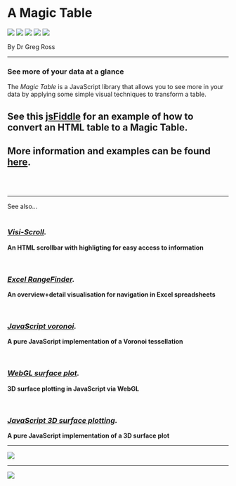 # A Magic Table #

[![](http://magic-table.googlecode.com/svn/trunk/images/gradients_thumb.png)](http://www.grvisualisation.50webs.com/gradientExample.html)
[![](http://magic-table.googlecode.com/svn/trunk/images/scatterplot_thumb.png)](http://www.grvisualisation.50webs.com/scatterplotExample.html)
[![](http://magic-table.googlecode.com/svn/trunk/images/barchart_thumb.png)](http://www.grvisualisation.50webs.com/barchartExample.html)
[![](http://magic-table.googlecode.com/svn/trunk/images/volatilities_thumb.png)](http://www.grvisualisation.50webs.com/volsExample.html)
[![](http://magic-table.googlecode.com/svn/trunk/images/vols_bar_thumb.png)](http://www.grvisualisation.50webs.com/volsExample.html)

By Dr Greg Ross

---


### See more of your data at a glance ###
The _Magic Table_ is a JavaScript library that allows you to see more in your data by applying some simple visual techniques to transform a table.

## See this [jsFiddle](http://jsfiddle.net/gregross/vWug5/) for an example of how to convert an HTML table to a Magic Table. ##


## More information and examples can be found [here](http://www.grvisualisation.50webs.com/). ##

<br>
<br>
<hr />

See also...<br>
<br>
<h3><i><b><a href='http://www.grvisualisation.50webs.com/visi_scroll.html'>Visi-Scroll</a>.</b></i></h3>

<b>An HTML scrollbar with highligting for easy access to information</b>


<br>

<h3><i><b><a href='http://www.grvisualisation.50webs.com/excelrangefinder.html'>Excel RangeFinder</a>.</b></i></h3>

<b>An overview+detail visualisation for navigation in Excel spreadsheets</b>


<br>

<h3><i><b><a href='http://www.grvisualisation.50webs.com/javascript_voronoi.html'>JavaScript voronoi</a>.</b></i></h3>

<b>A pure JavaScript implementation of a Voronoi tessellation</b>


<br>


<h3><i><b><a href='http://code.google.com/p/webgl-surface-plot/'>WebGL surface plot</a>.</b></i></h3>

<b>3D surface plotting in JavaScript via WebGL</b>


<br>

<h3><i><b><a href='http://code.google.com/p/javascript-surface-plot/'>JavaScript 3D surface plotting</a>.</b></i></h3>

<b>A pure JavaScript implementation of a 3D surface plot</b>


<hr />

<a href='http://itunes.apple.com/gb/app/claptrax/id427145886?mt=8'><img src='http://www.grvisualisation.50webs.com/images/clapForMusic/SplashViewPhone.png' /></a>

<hr />

<a href='http://ax.itunes.apple.com/gb/app/peekaboo-3d/id380735126?mt=8'><img src='http://www.grvisualisation.50webs.com/images/peekaboo/PeekabooAd.png' /></a>